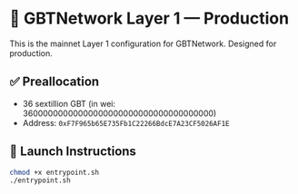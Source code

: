 # 🧱 GBTNetwork Layer 1 — Production

This is the mainnet Layer 1 configuration for GBTNetwork. Designed for production.

## ✅ Preallocation

- 36 sextillion GBT (in wei: 36000000000000000000000000000000000000)
- Address: `0xF7F965b65E735Fb1C22266BdcE7A23CF5026AF1E`

## 🧪 Launch Instructions

```bash
chmod +x entrypoint.sh
./entrypoint.sh
